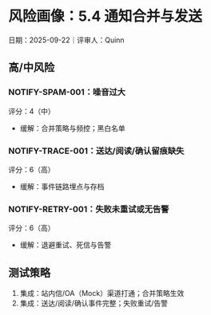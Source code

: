 # 风险画像：5.4 通知合并与发送

日期：2025-09-22｜评审人：Quinn

## 高/中风险

### NOTIFY-SPAM-001：噪音过大
评分：4（中）
- 缓解：合并策略与频控；黑白名单

### NOTIFY-TRACE-001：送达/阅读/确认留痕缺失
评分：6（高）
- 缓解：事件链路埋点与存档

### NOTIFY-RETRY-001：失败未重试或无告警
评分：6（高）
- 缓解：退避重试、死信与告警

## 测试策略

1. 集成：站内信/OA（Mock）渠道打通；合并策略生效
2. 集成：送达/阅读/确认事件完整；失败重试/告警
